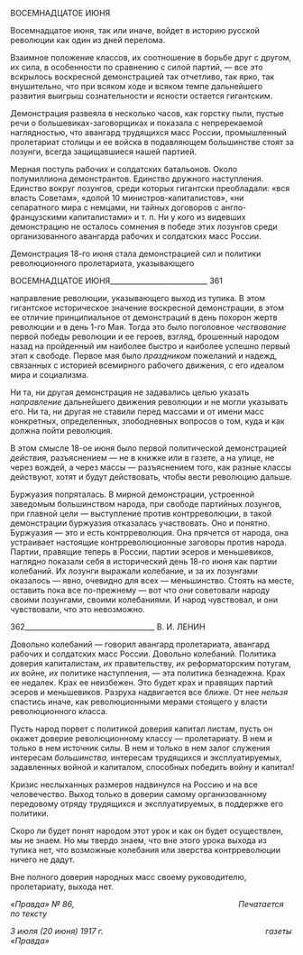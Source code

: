 ВОСЕМНАДЦАТОЕ ИЮНЯ

Восемнадцатое июня, так или иначе, войдет в историю русской революции как один из дней перелома.

Взаимное положение классов, их соотношение в борьбе друг с другом, их сила, в особенности по сравнению с силой партий, — все это вскрылось воскресной демонст­рацией так отчетливо, так ярко, так внушительно, что при всяком ходе и всяком темпе дальнейшего развития выигрыш сознательности и ясности остается гигантским.

Демонстрация развеяла в несколько часов, как горстку пыли, пустые речи о больше­виках-заговорщиках и показала с непререкаемой наглядностью, что авангард трудя­щихся масс России, промышленный пролетариат столицы и ее войска в подавляющем большинстве стоят за лозунги, всегда защищавшиеся нашей партией.

Мерная поступь рабочих и солдатских батальонов. Около полумиллиона демонст­рантов. Единство дружного наступления. Единство вокруг лозунгов, среди которых ги­гантски преобладали: «вся власть Советам», «долой 10 министров-капиталистов», «ни сепаратного мира с немцами, ни тайных договоров с англо-французскими капиталиста­ми» и т. п. Ни у кого из видевших демонстрацию не осталось сомнения в победе этих лозунгов среди организованного авангарда рабочих и солдатских масс России.

Демонстрация 18-го июня стала демонстрацией сил и политики революционного пролетариата, указывающего

  

ВОСЕМНАДЦАТОЕ ИЮНЯ___________________________ 361

направление революции, указывающего выход из тупика. В этом гигантское историче­ское значение воскресной демонстрации, в этом ее отличие принципиальное от демон­страций в день похорон жертв революции и в день 1-го Мая. Тогда это было поголов­ное _чествование_ первой победы революции и ее героев, взгляд, брошенный народом назад на пройденный им наиболее быстро и наиболее успешно первый этап к свободе. Первое мая было _праздником_ пожеланий и надежд, связанных с историей всемирного рабочего движения, с его идеалом мира и социализма.

Ни та, ни другая демонстрация не задавались целью указать _направление_ дальнейше­го движения революции и не могли указывать его. Ни та, ни другая не ставили перед массами и от имени масс конкретных, определенных, злободневных вопросов о том, куда и как должна пойти революция.

В этом смысле 18-ое июня было первой политической демонстрацией _действия,_ разъяснением — не в книжке или в газете, а на улице, не через вождей, а через массы — разъяснением того, как разные классы действуют, хотят и будут действовать, чтобы вести революцию дальше.

Буржуазия попряталась. В мирной демонстрации, устроенной заведомым большин­ством народа, при свободе партийных лозунгов, при главной цели — выступление про­тив контрреволюции, в такой демонстрации буржуазия отказалась участвовать. Оно и понятно. Буржуазия — это и есть контрреволюция. Она прячется от народа, она уст­раивает настоящие контрреволюционные заговоры против народа. Партии, правящие теперь в России, партии эсеров и меньшевиков, наглядно показали себя в исторический день 18-го июня как партии колебаний. Их лозунги выражали колебание, и за их лозун­гами оказалось — явно, очевидно для всех — меньшинство. Стоять на месте, оставить пока все по-прежнему — вот что _они_ советовали народу своими лозунгами, своими ко­лебаниями. И народ чувствовал, и они чувствовали, что это невозможно.

  

362____________________________________ В. И. ЛЕНИН

Довольно колебаний — говорил авангард пролетариата, авангард рабочих и солдат­ских масс России. Довольно колебаний. Политика доверия капиталистам, _их_ правитель­ству, _их_ реформаторским потугам, _их_ войне, _их_ политике наступления, — эта политика безнадежна. Крах ее недалек. Крах ее неизбежен. Это будет крах и правящих партий эсеров и меньшевиков. Разруха надвигается все ближе. От нее _нельзя_ спастись иначе, как революционными мерами стоящего у власти революционного класса.

Пусть народ порвет с политикой доверия капитал листам, пусть он окажет доверие революционному классу — пролетариату. В нем и только в нем источник силы. В нем и только в нем залог служения интересам _большинства,_ интересам трудящихся и экс­плуатируемых, задавленных войной и капиталом, способных победить войну и капи­тал!

Кризис неслыханных размеров надвинулся на Россию и на все человечество. Выход только в доверии самому организованному передовому отряду трудящихся и эксплуа­тируемых, в поддержке его политики.

Скоро ли будет понят народом этот урок и как он будет осуществлен, мы не знаем. Но мы твердо знаем, что вне этого урока выхода из тупика нет, что возможные колеба­ния или зверства контрреволюции ничего не дадут.

Вне полного доверия народных масс своему руководителю, пролетариату, выхода нет.

_«Правда» № 86,                                                                          Печатается по тексту_

_3 июля (20 июня) 1917 г.                                                                         газеты «Правда»_